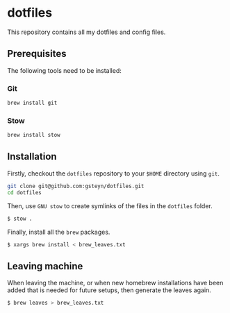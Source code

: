 # dotfiles

This repository contains all my dotfiles and config files.

## Prerequisites

The following tools need to be installed:

### Git

```bash
brew install git
```

### Stow

```bash
brew install stow
```

## Installation

Firstly, checkout the `dotfiles` repository to your `$HOME` directory using `git`.

```bash
git clone git@github.com:gsteyn/dotfiles.git
cd dotfiles
```

Then, use `GNU stow` to create symlinks of the files in the `dotfiles` folder.

```bash
$ stow .
```

Finally, install all the `brew` packages.

```bash
$ xargs brew install < brew_leaves.txt
```

## Leaving machine

When leaving the machine, or when new homebrew installations have been added that is needed
for future setups, then generate the leaves again.

```bash
$ brew leaves > brew_leaves.txt
```
